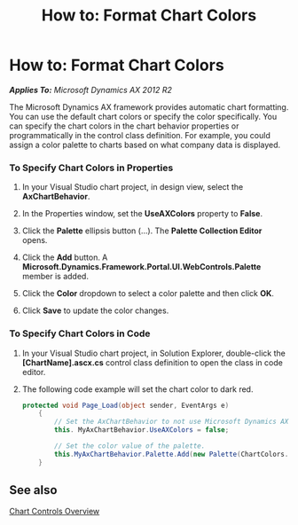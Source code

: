 ﻿---
title: 'How to: Format Chart Colors'
TOCTitle: 'How to: Format Chart Colors'
ms:assetid: bc2c0767-55a8-40dc-add4-1fbed1308d2a
ms:mtpsurl: https://msdn.microsoft.com/en-us/library/JJ677315(v=AX.60)
ms:contentKeyID: 49384086
ms.date: 11/07/2012
mtps_version: v=AX.60
dev_langs:
- csharp
---

# How to: Format Chart Colors 


_**Applies To:** Microsoft Dynamics AX 2012 R2_

The Microsoft Dynamics AX framework provides automatic chart formatting. You can use the default chart colors or specify the color specifically. You can specify the chart colors in the chart behavior properties or programmatically in the control class definition. For example, you could assign a color palette to charts based on what company data is displayed.

### To Specify Chart Colors in Properties

1.  In your Visual Studio chart project, in design view, select the **AxChartBehavior**.

2.  In the Properties window, set the **UseAXColors** property to **False**.

3.  Click the **Palette** ellipsis button (…). The **Palette Collection Editor** opens.

4.  Click the **Add** button. A **Microsoft.Dynamics.Framework.Portal.UI.WebControls.Palette** member is added.

5.  Click the **Color** dropdown to select a color palette and then click **OK**.

6.  Click **Save** to update the color changes.

### To Specify Chart Colors in Code

1.  In your Visual Studio chart project, in Solution Explorer, double-click the **\[ChartName\].ascx.cs** control class definition to open the class in code editor.

2.  The following code example will set the chart color to dark red.
    
    ``` csharp
    protected void Page_Load(object sender, EventArgs e)
        {
            // Set the AxChartBehavior to not use Microsoft Dynamics AX colors.
            this. MyAxChartBehavior.UseAXColors = false;
    
            // Set the color value of the palette.
            this.MyAxChartBehavior.Palette.Add(new Palette(ChartColors.RedDark));
        }
    ```

## See also

[Chart Controls Overview](chart-controls-overview.md)

